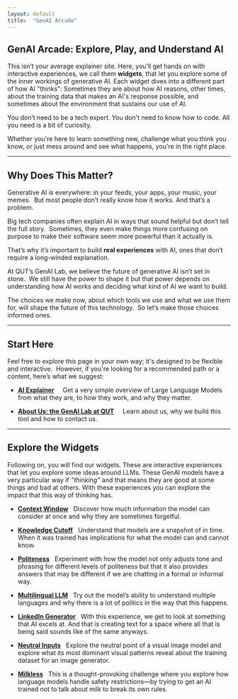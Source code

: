 ```yaml
---
layout: default
title:  "GenAI Arcade"
---
```


## GenAI Arcade: Explore, Play, and Understand AI

This isn’t your average explainer site. Here, you’ll get hands on with interactive experiences, we call them **widgets**, that let you explore some of the inner workings of generative AI. Each widget dives into a different part of how AI "thinks": Sometimes they are about how AI reasons, other times, about the training data that makes an AI's response possible, and sometimes about the environment that sustains our use of AI.

You don’t need to be a tech expert. You don’t need to know how to code. All you need is a bit of curiosity.

Whether you're here to learn something new, challenge what you think you know, or just mess around and see what happens, you're in the right place.

---

## Why Does This Matter?

Generative AI is everywhere: in your feeds, your apps, your music, your memes.  
But most people don’t really know how it works. And that’s a problem.

Big tech companies often explain AI in ways that sound helpful but don’t tell the full story.  
Sometimes, they even make things more confusing on purpose to make their software seem more powerful than it actually is.

That’s why it’s important to build **real experiences** with AI, ones that don’t require a long-winded explanation.

At QUT’s GenAI Lab, we believe the future of generative AI isn’t set in stone.  
We still have the power to shape it but that power depends on understanding how AI works and deciding what kind of AI we want to build.

The choices we make now, about which tools we use and what we use them for, will shape the future of this technology.  
So let’s make those choices informed ones.

---

## Start Here

Feel free to explore this page in your own way; it's designed to be flexible and interactive.  
However, if you're looking for a recommended path or a content, here’s what we suggest:

- **[AI Explainer](https://qut-genai-lab.github.io/genai-arcade/20250521/explainer)**  
   Get a very simple overview of Large Language Models from what they are, to how they work, and why they matter.

- **[About Us: the GenAI Lab at QUT](https://qut-genai-lab.github.io/genai-arcade/20241011/test-instructions)**  
   Learn about us, why we build this tool and how to contact us. 
---

## Explore the Widgets

Following on, you will find our widgets. These are interactive experiences that let you explore some ideas around LLMs. These GenAI models have a very particular way if *”thinking”* and that means they are good at some things and bad at others. With these experiences you can explore the impact that this way of thinking has. 

- **[Context Window](https://qut-genai-lab.github.io/genai-arcade/20241011/context-window)**
  Discover how much information the model can consider at once and why they are sometimes forgetful. 

- **[Knowledge Cutoff](https://qut-genai-lab.github.io/genai-arcade/20241011/knowledge-cutoff)**
  Understand that models are a snapshot of in time. When it was trained has implications for what the model can and cannot know. 

- **[Politeness](https://qut-genai-lab.github.io/genai-arcade/20241011/politeness)**
  Experiment with how the model not only adjusts tone and phrasing for different levels of politeness but that it also provides answers that may be different if we are chatting in a formal or informal way. 

- **[Multilingual LLM](https://qut-genai-lab.github.io/genai-arcade/20241011/multilingual-llm)** 
  Try out the model’s ability to understand multiple languages and why there is a lot of politics in the way that this happens. 

- **[LinkedIn Generator](https://qut-genai-lab.github.io/genai-arcade/20241011/linkedin-generator)** 
  With this experience, we get to look at something that AI excels at. And that is creating text for a space where all that is being said sounds like of the same anyways. 

- **[Neutral Inputs](https://qut-genai-lab.github.io/genai-arcade/20241011/neutral-inputs)**
  Explore the neutral point of a visual image model and explore what its most dominant visual patterns reveal about the training dataset for an image generator.

- **[Milkless](https://qut-genai-lab.github.io/genai-arcade/20241011/milkless)**
  This is a thought-provoking challenge where you explore how language models handle safety restrictions—by trying to get an AI trained not to talk about milk to break its own rules.

